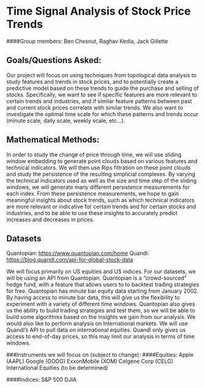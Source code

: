 Time Signal Analysis of Stock Price Trends
===================



####Group members: Ben Chesnut, Raghav Kedia, Jack Gillette

Goals/Questions Asked:
-------------
Our project will focus on using techniques from topological data analysis to study features and trends in stock prices, and to potentially create a predictive model based on these trends to guide the purchase and selling of stocks. Specifically, we want to see if specific features are more relevant to certain trends and industries, and if similar feature patterns between past and current stock prices correlate with similar trends. We also want to investigate the optimal time scale for which these patterns and trends occur (minute scale, daily scale, weekly scale, etc…).

Mathematical Methods:
-------------
In order to study the change of price through time, we will use sliding window embedding to generate point clouds based on various features and technical indicators. We will then use Rips filtration on these point clouds and study the persistence of the resulting simplicial complexes. By varying the technical indicators used as well as the size and time step of the sliding windows, we will generate many different persistence measurements for each index. From these persistence measurements, we hope to gain meaningful insights about stock trends, such as which technical indicators are more relevant or indicative for certain trends and for certain stocks and industries, and to be able to use these insights to accurately predict increases and decreases in prices.

Datasets 
-------------
Quantopian: https://www.quantopian.com/home
Quandl: https://blog.quandl.com/api-for-global-stock-data

We will focus primarily on US equities and US indices. For our datasets, we will be using an API from Quantopian. Quantopian is a “crowd-sourced” hedge fund, with a feature that allows users to to backtest trading strategies for free. Quantopian has minute bar equity data starting from January 2002. By having access to minute bar data, this will give us the flexibility to experiment with a variety of different time windows. Quantopian also gives us the ability to build trading strategies and test them, so we will be able to build some algorithms based on the insights we gain from our analysis. We would also like to perform analysis on International markets. We will use Quandl’s API to pull data on international equities. Quandl only gives us access to end-of-day prices, so this may limit our analysis in terms of time windows. 

###Instruments we will focus on (subject to change):
####Equities: 
Apple (AAPL)
Google (GOOG)
ExxonMobile (XOM)
Celgene Corp (CELG)
International Equities (to be determined) 

####Indices: 
S&P 500
DJIA


